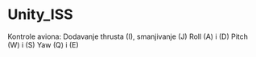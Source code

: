 # Unity_ISS

Kontrole aviona: 
  Dodavanje thrusta (I), smanjivanje (J)
  Roll (A) i (D)
  Pitch (W) i (S)
  Yaw (Q) i (E)

